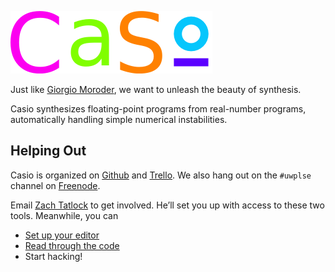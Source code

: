 ![Casio](logo.png)

Just like [Giorgio Moroder](http://www.youtube.com/watch?v=gmpsBeaVrkE),
we want to unleash the beauty of synthesis.

Casio synthesizes floating-point programs from real-number programs,
automatically handling simple numerical instabilities.

Helping Out
-----------

Casio is organized on [Github](https://github.com/uw-plse/casio/) and
[Trello](https://trello.com/b/lh7b33Dr/casio).  We also hang out on
the `#uwplse` channel on [Freenode](https://freenode.net).

Email [Zach Tatlock](mailto:ztatlock@cs.uw.edu) to get involved.
He’ll set you up with access to these two tools.  Meanwhile, you can

 + [Set up your editor](EDITING.md)
 + [Read through the code](casio/main.rkt)
 + Start hacking!

